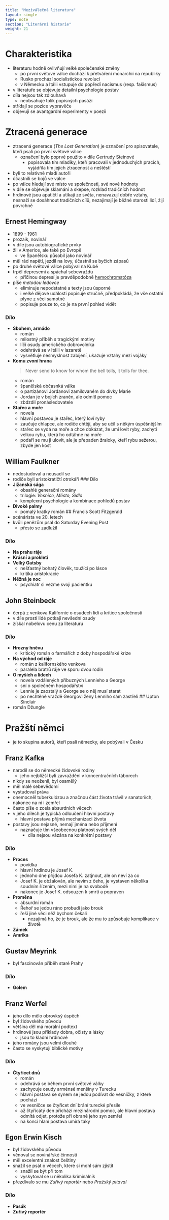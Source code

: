 ```yaml
---
title: "Meziválečná literatura"
layout: single
type: note
section: "Literární historie"
weight: 21
---
```

# Charakteristika
- literaturu hodně ovlivňují velké společenské změny
    - po první světové válce dochází k přetváření monarchií na republiky
    - Rusko prochází socialistickou revolucí
    - v Německu a Itálii vstupuje do popředí nacismus (resp. fašismus)
- v literatuře se objevuje detailní psychologie postav
- díla nejsou tak zdlouhavá
    - neobsahuje tolik popisných pasáží
- střídají se pozice vypravěče
- objevují se avantgardní experimenty v poezii
# Ztracená generace
- ztracená generace (*The Lost Generation*) je označení pro spisovatele, kteří psali po první světové válce
    - označení bylo poprvé použito v díle Gertrudy Steinové
        - popisovala tím mladíky, kteří pracovali v jednoduchých pracích, vyjádřila tím jejich ztracenost a neštěstí
- byli to relativně mladí autoři
- účastnili se bojů ve válce
- po válce hledají své místo ve společnosti, své nové hodnoty
- v díle se objevuje sklamání a skepse, rozklad tradičních hodnot
- hrdinové jsou apatičtí a utíkají ze světa, nenavazují dobře vztahy, nesnaží se dosáhnout tradičních cílů, nezajímají je běžné starosti lidí, žijí povrchně
## Ernest Hemingway
- 1899 - 1961
- prozaik, novinář
- v díle jsou autobiografické prvky
- žil v Americe, ale také po Evropě
    - ve Španělsku působil jako novinář
- měl rád napětí, jezdil na lovy, účastnil se byčích zápasů
- po druhé světové válce pobýval na Kubě
- trpěl depresemi a spáchal sebevraždu
    - příčinou depresí je pravděpodobně [hemochromatóza](https://en.wikipedia.org/wiki/Hereditary_haemochromatosis)
- píše *metodou ledovce*
    - eliminuje nepodstatné a texty jsou úsporné
    - i velké dějové události popisuje stručně, předpokládá, že vše ostatní plyne z věci samotné
    - popisuje pouze to, co je na první pohled vidět
### Dílo
- **Sbohem, armádo**
    - román
    - milostný příběh s tragickými motivy
    - líčí osudy amerického dobrovolníka
    - odehrává se v Itálii v lazaretě
    - vysvětluje nesmyslnost zabíjení, ukazuje vztahy mezi vojáky
- **Komu zvoní hrana**
    > Never send to know for whom the bell tolls, it tolls for thee.
    - román
    - španělská občasnká válka
    - o partizánovi Jordanovi zamilovaném do dívky Marie
    - Jordan je v bojích zraněn, ale odmítl pomoc
    - zbdzdil pronásledovatele
- **Stařec a moře**
    - novela
    - hlavní postavou je stařec, který loví ryby
    - zaučuje chlapce, ale rodiče chtějí, aby se učil s někým úspěšnějším
    - stařec se vydá na moře a chce dokázat, že umí lovit ryby, zachytí velkou rybu, která ho odtáhne na moře
    - podaří se mu ji ulovit, ale je přepaden žraloky, kteří rybu sežerou, zbyde jen kost
## William Faulkner
- nedostudoval a neusadil se
- rodiče byli aristokratičtí otrokáři
### Dílo
- **Jižanská sága**
    - obsahlé generační romány
    - trilogie: *Vesnice, Město, Sídlo*
    - komplexní psychologie a kombinace pohledů postav
- **Divoké palmy**
    - pomalý kratký román
## Francis Scott Fitzgerald
- scénárista ve 20. letech
- kvůli penězům psal do Saturday Evening Post
    - přesto se zadlužil
### Dílo
- **Na prahu ráje**
- **Krásní a prokletí**
- **Velký Gatsby**
    - nešťastný bohatý člověk, toužící po lásce
    - kritika aristokracie
- **Něžná je noc**
    - psychiatr si vezme svoji pacientku
## John Steinbeck
- čerpá z venkova Kalifornie o osudech lidí a kritice společnosti
- v díle prostí lidé potkají nevšední osudy
- získal nobelovu cenu za literaturu
### Dílo
- **Hrozny hněvu**
    - kritický román o farmářích z doby hospodářské krize
- **Na východ od ráje**
    - román z kalifornského venkova
    - paralela bratrů ráje ve sporu dvou rodin
- **O myších a lidech**
    - novela vzdálených příbuzných Lennieho a George
    - sní o společném hospodářství
    - Lennie je zaostalý a George se o něj musí starat
    - po nechtěné vraždě Georgovi ženy Lenniho sám zastřelí
## Upton Sinclair
- román Džungle
# Pražští němci
- je to skupina autorů, kteří psali německy, ale pobývali v Česku
## Franz Kafka
- narodil se do německé židovské rodiny
    - jeho nejbližší byli zavražděni v koncentračních táborech
- nikdy se neoženil, byl osamělý
- měl malé sebevědomí
- vystudoval práva
- onemocněl tuberkulózou a značnou část života trávil v sanatoriích, nakonec na ni i zemřel
- často píše o zcela absurdních věcech
- v jeho dílech je typická odloučení hlavní postavy
    - hlavní postava příjmá mechanizaci života
- postavy jsou nejasné, nemají jména nebo příjmení
    - naznačuje tím všeobecnou platnost svých děl
        - díla nejsou vázána na konkrétní postavy
### Dílo
- **Proces**
    - povídka
    - hlavní hrdinou je Josef K.
    - jednoho dne příjdou Josefa K. zatjnout, ale on neví za co
    - Josef K. je obžalován, ale nevím z čeho, je vystaven několika soudním řízením, mezi nimi je na svobodě
    - nakonec je Josef K. odsouzen k smrti a popraven
- **Proměna**
    - absurdní román
    - Řehoř se jedou ráno probudí jako brouk
    - řeší jiné věci něž bychom čekali
        - nezajímá ho, že je brouk, ale že mu to způsobuje komplikace v životě
- **Zámek**
- **Amrika**

## Gustav Meyrink
- byl fascinován příběh staré Prahy
### Dílo
- **Golem**
## Franz Werfel
- jeho dílo mělo obrovksý úspěch
- byl židovského původu
- většina děl má morální podtext
- hrdinové jsou příklady dobra, očisty a lásky
    - jsou to kladní hrdinové
- jeho romány jsou velmi dlouhé
- často se vyskytují biblické motivy
### Dílo
- **Čtyřicet dnů**
    - román
    - odehrává se během první světové války
    - zachycuje osudy arménsé menšiny v Turecku
    - hlavní postava se synem se jedou podívat do vesničky, z které pochází
    - ve vesničce se čtyřicet dní brání turecké přesile
    - až čtyřicátý den přichází mezinárodní pomoc, ale hlavní postava odmítá odjet, protože při obraně jeho syn zemřel
    - na konci hlaní postava umírá taky
## Egon Erwin Kisch
- byl židovského původu
- věnoval se novinářské činnosti 
- měl excelentní znalost češtiny
- snažil se psát o věcech, které si mohl sám zjistit
    - snažil se být při tom
    - vyskytoval se u několika kriminálník 
- přezdívalo se mu *Zuřivý reportér* nebo *Pražský pitaval*
### Dílo
- **Pasák**
- **Zuřivý reportér**